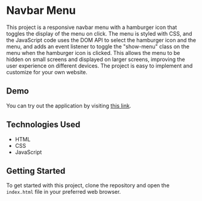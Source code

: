 # Navbar Menu

This project is a responsive navbar menu with a hamburger icon that toggles the display of the menu on click. The menu is styled with CSS, and the JavaScript code uses the DOM API to select the hamburger icon and the menu, and adds an event listener to toggle the "show-menu" class on the menu when the hamburger icon is clicked. This allows the menu to be hidden on small screens and displayed on larger screens, improving the user experience on different devices. The project is easy to implement and customize for your own website.

## Demo

You can try out the application by visiting [this link](https://paribhandarkar.github.io/navbar-menu/).

## Technologies Used

- HTML
- CSS
- JavaScript

## Getting Started

To get started with this project, clone the repository and open the `index.html` file in your preferred web browser.
